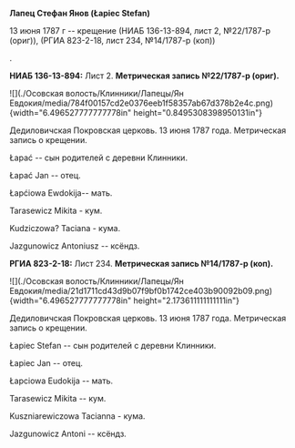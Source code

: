 **Лапец Стефан Янов (Łapiec Stefan)**

13 июня 1787 г -- крещение (НИАБ 136-13-894, лист 2, №22/1787-р (ориг)),
(РГИА 823-2-18, лист 234, №14/1787-р (коп))

.

**НИАБ 136-13-894:** Лист 2. **Метрическая запись №22/1787-р (ориг).**

![](./Осовская волость/Клинники/Лапецы/Ян Евдокия/media/784f00157cd2e0376eeb1f58357ab67d378b2e4c.png){width="6.496527777777778in"
height="0.8495308398950131in"}

Дедиловичская Покровская церковь. 13 июня 1787 года. Метрическая запись
о крещении.

Łapać -- сын родителей с деревни Клинники.

Łapać Jan -- отец.

Łapćiowa Ewdokija-- мать.

Tarasewicz Mikita - кум.

Kudziczowa? Taciana - кума.

Jazgunowicz Antoniusz -- ксёндз.

**РГИА 823-2-18:** Лист 234. **Метрическая запись №14/1787-р (коп).**

![](./Осовская волость/Клинники/Лапецы/Ян Евдокия/media/21d1711cd43d9b07f9bf0b1742ce403b90092b09.png){width="6.496527777777778in"
height="2.173611111111111in"}

Дедиловичская Покровская церковь. 13 июня 1787 года. Метрическая запись
о крещении.

Łapiec Stefan -- сын родителей с деревни Клинники.

Łapiec Jan -- отец.

Łapciowa Eudokija -- мать.

Tarasewicz Mikita -- кум.

Kuszniarewiczowa Tacianna - кума.

Jazgunowicz Antoni -- ксёндз.
